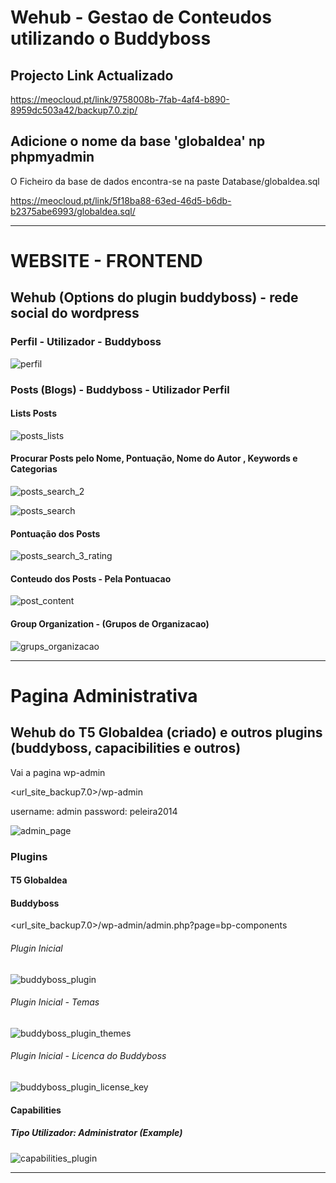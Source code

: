 # Wehub - Gestao de Conteudos utilizando o Buddyboss

## Projecto Link Actualizado

https://meocloud.pt/link/9758008b-7fab-4af4-b890-8959dc503a42/backup7.0.zip/

## Adicione o nome da base 'globaldea' np phpmyadmin

O Ficheiro da base de dados encontra-se na paste Database/globaldea.sql 

https://meocloud.pt/link/5f18ba88-63ed-46d5-b6db-b2375abe6993/globaldea.sql/

-----------------------------------------------------------------------------------------------------------------------------------------------------------------------

# WEBSITE - FRONTEND

## Wehub (Options do plugin buddyboss) - rede social do wordpress

### Perfil - Utilizador - Buddyboss

![perfil](https://user-images.githubusercontent.com/9846274/203990418-ed4b5408-a9ee-413c-9a38-5b07cbfb0ec5.png)

### Posts (Blogs) - Buddyboss - Utilizador Perfil

#### Lists Posts

![posts_lists](https://user-images.githubusercontent.com/9846274/203991106-205c8b37-d6e0-4d0d-a4c5-20f6a7715b8c.png)

#### Procurar Posts pelo Nome, Pontuação, Nome do Autor , Keywords e Categorias

![posts_search_2](https://user-images.githubusercontent.com/9846274/203991479-62d60f85-28df-4523-a117-0d7a024e4a01.png)

![posts_search](https://user-images.githubusercontent.com/9846274/203991108-b2974026-5198-497d-bd7b-43e56251b91e.png)

#### Pontuação dos Posts 

![posts_search_3_rating](https://user-images.githubusercontent.com/9846274/203991895-068ee794-a45d-4f7d-926f-0915d84a0a41.png)

#### Conteudo dos Posts - Pela Pontuacao

![post_content](https://user-images.githubusercontent.com/9846274/203992330-0eb5f460-7bc4-4ae9-8ad5-094fc29a18da.png)

#### Group Organization - (Grupos de Organizacao)

![grups_organizacao](https://user-images.githubusercontent.com/9846274/203992674-52064640-94e1-4084-9af6-661a230814b3.png)


----------------------------------------------------------------------------------------------------------------------------------------------------------------------

# Pagina Administrativa 

## Wehub do T5 Globaldea (criado) e outros plugins (buddyboss, capacibilities e outros)

Vai a pagina wp-admin

<url_site_backup7.0>/wp-admin

username: admin
password: peleira2014

![admin_page](https://user-images.githubusercontent.com/9846274/203994876-ff5bfa03-dd2a-4dda-92f2-a2af6d24f41c.png)

### Plugins

#### T5 Globaldea

#### Buddyboss

<url_site_backup7.0>/wp-admin/admin.php?page=bp-components

###### Plugin Inicial

![buddyboss_plugin](https://user-images.githubusercontent.com/9846274/203996692-e9f01d69-4232-449c-a3e8-b7dd91511e45.png)

###### Plugin Inicial - Temas

![buddyboss_plugin_themes](https://user-images.githubusercontent.com/9846274/203996687-c0492afc-6039-4025-9956-843dc8211c00.png)

###### Plugin Inicial - Licenca do Buddyboss

![buddyboss_plugin_license_key](https://user-images.githubusercontent.com/9846274/203996684-aaf73352-2dca-43f6-a713-5a2eb37a70b4.png)

#### Capabilities

##### Tipo Utilizador: Administrator (Example)

![capabilities_plugin](https://user-images.githubusercontent.com/9846274/203995667-baef2c77-d08c-4006-85fe-e705c24ceb67.png)




-----------------------------------------------------------------------------------------------------------------------------------------------------------------------

